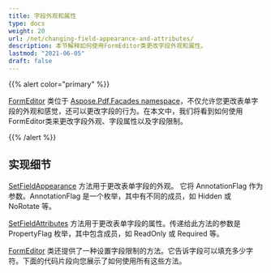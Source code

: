 ```yaml
---
title: 字段外观和属性
type: docs
weight: 20
url: /net/changing-field-appearance-and-attributes/
description: 本节解释如何使用FormEditor类更改字段外观和属性。
lastmod: "2021-06-05"
draft: false
---
```


{{% alert color="primary" %}}

[FormEditor](https://reference.aspose.com/pdf/net/aspose.pdf.facades/FormEditor) 类位于 [Aspose.Pdf.Facades namespace](https://reference.aspose.com/pdf/net/aspose.pdf.facades)，不仅允许您更改表单字段的外观和感觉，还可以更改字段的行为。在本文中，我们将看到如何使用FormEditor类来更改字段外观、字段属性以及字段限制。

{{% /alert %}}

## 实现细节

[SetFieldAppearance](https://reference.aspose.com/pdf/net/aspose.pdf.facades/formeditor/methods/setfieldappearance) 方法用于更改表单字段的外观。 它将 AnnotationFlag 作为参数。AnnotationFlag 是一个枚举，其中有不同的成员，如 Hidden 或 NoRotate 等。

[SetFieldAttributes](https://reference.aspose.com/pdf/net/aspose.pdf.facades/formeditor/methods/setfieldattribute) 方法用于更改表单字段的属性。传递给此方法的参数是 PropertyFlag 枚举，其中包含成员，如 ReadOnly 或 Required 等。

[FormEditor](https://reference.aspose.com/pdf/net/aspose.pdf.facades/FormEditor) 类还提供了一种设置字段限制的方法。它告诉字段可以填充多少字符。下面的代码片段向您展示了如何使用所有这些方法。